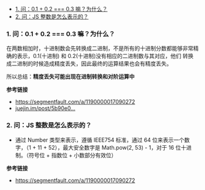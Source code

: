 - [1. 问：0.1 + 0.2 === 0.3 嘛？为什么？](#1-%E9%97%AE01--02--03-%E5%98%9B%E4%B8%BA%E4%BB%80%E4%B9%88)
- [2. 问：JS 整数是怎么表示的？](#2-%E9%97%AEjs-%E6%95%B4%E6%95%B0%E6%98%AF%E6%80%8E%E4%B9%88%E8%A1%A8%E7%A4%BA%E7%9A%84)
### 1. 问：0.1 + 0.2 === 0.3 嘛？为什么？

在两数相加时，十进制数会先转换成二进制，不是所有的十进制分数都能够非常精确的表示，0.1(十进制) 和 0.2(十进制)没有相应的二进制数与其对应，他们 转换成二进制的时候造成精度丢失，因此最终的运算结果也会有精度丢失。

所以总结：**精度丢失可能出现在进制转换和对阶运算中**

**参考链接**

- https://segmentfault.com/a/1190000017090272
- [juejin.im/post/5b90e0…](https://juejin.im/post/5b90e00e6fb9a05cf9080dff)

### 2. 问：JS 整数是怎么表示的？

- 通过 Number 类型来表示，遵循 IEEE754 标准，通过 64 位来表示一个数字，（1 + 11 + 52），最大安全数字是 Math.pow(2, 53) - 1，对于 16 位十进制。（符号位 + 指数位 + 小数部分有效位）

**参考链接**

- https://segmentfault.com/a/1190000017090272